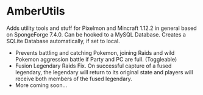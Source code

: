 # AmberUtils
Adds utility tools and stuff for Pixelmon and Mincraft 1.12.2 in general based on SpongeForge 7.4.0.
Can be hooked to a MySQL Database. Creates a SQLite Database automatically, if set to local.

- Prevents battling and catching Pokemon, joining Raids and wild Pokemon aggression battle if Party and PC are full. (Toggleable)
- Fusion Legendary Raids Fix. On successful capture of a fused legendary, the legendary will return to its original state and players will receive both members of the fused legendary.
- More coming soon...
